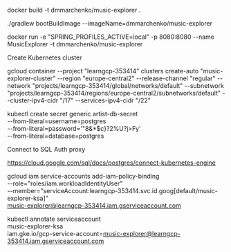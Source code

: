 docker build -t dmmarchenko/music-explorer .

./gradlew bootBuildImage --imageName=dmmarchenko/music-explorer

docker run -e "SPRING_PROFILES_ACTIVE=local" -p 8080:8080 --name MusicExplorer -t dmmarchenko/music-explorer 

Create Kubernetes cluster

gcloud container --project "learngcp-353414" clusters create-auto "music-explorer-cluster" --region "europe-central2" --release-channel "regular" --network "projects/learngcp-353414/global/networks/default" --subnetwork "projects/learngcp-353414/regions/europe-central2/subnetworks/default" --cluster-ipv4-cidr "/17" --services-ipv4-cidr "/22"


kubectl create secret generic artist-db-secret \
--from-literal=username=postgres \
--from-literal=password='"8&*$c}?2%U?j>Fy' \
--from-literal=database=postgres

Connect to SQL Auth proxy

https://cloud.google.com/sql/docs/postgres/connect-kubernetes-engine

gcloud iam service-accounts add-iam-policy-binding \
--role="roles/iam.workloadIdentityUser" \
--member="serviceAccount:learngcp-353414.svc.id.goog[default/music-explorer-ksa]" \
music-explorer@learngcp-353414.iam.gserviceaccount.com

kubectl annotate serviceaccount \
music-explorer-ksa \
iam.gke.io/gcp-service-account=music-explorer@learngcp-353414.iam.gserviceaccount.com